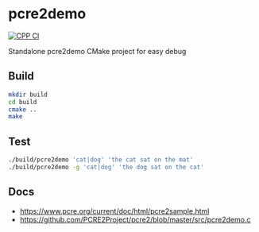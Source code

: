 # pcre2demo

[![CPP CI](https://github.com/Akagi201/pcre2demo/actions/workflows/ci.yml/badge.svg)](https://github.com/Akagi201/pcre2demo/actions/workflows/ci.yml)

Standalone pcre2demo CMake project for easy debug

## Build

```sh
mkdir build
cd build
cmake ..
make
```

## Test

```sh
./build/pcre2demo 'cat|dog' 'the cat sat on the mat'
./build/pcre2demo -g 'cat|dog' 'the dog sat on the cat'
```

## Docs

* <https://www.pcre.org/current/doc/html/pcre2sample.html>
* <https://github.com/PCRE2Project/pcre2/blob/master/src/pcre2demo.c>
